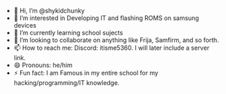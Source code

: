 - 👋 Hi, I’m @shykidchunky
- 👀 I’m interested in Developing IT and flashing ROMS on samsung devices
- 🌱 I’m currently learning school sujects
- 💞️ I’m looking to collaborate on anything like Frija, Samfirm, and so forth.
- 📫 How to reach me: Discord: itisme5360. I will later include a server link.
- 😄 Pronouns: he/him
- ⚡ Fun fact: I am Famous in my entire school for my hacking/programming/IT knowledge.

<!---
shykidchunky/shykidchunky is a ✨ special ✨ repository because its `README.md` (this file) appears on your GitHub profile.
You can click the Preview link to take a look at your changes.
--->
